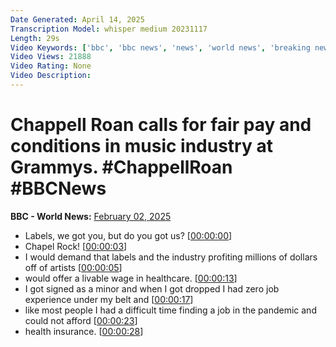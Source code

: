```yaml
---
Date Generated: April 14, 2025
Transcription Model: whisper medium 20231117
Length: 29s
Video Keywords: ['bbc', 'bbc news', 'news', 'world news', 'breaking news', 'us news', 'world', 'america', 'usa', 'usa news', 'india news']
Video Views: 21888
Video Rating: None
Video Description: 
---
```


# Chappell Roan calls for fair pay and conditions in music industry at Grammys. #ChappellRoan #BBCNews
**BBC - World News:** [February 02, 2025](https://www.youtube.com/watch?v=cABawLboutM)
*  Labels, we got you, but do you got us? [[00:00:00](https://www.youtube.com/watch?v=cABawLboutM&t=0.0s)]
*  Chapel Rock! [[00:00:03](https://www.youtube.com/watch?v=cABawLboutM&t=3.68s)]
*  I would demand that labels and the industry profiting millions of dollars off of artists [[00:00:05](https://www.youtube.com/watch?v=cABawLboutM&t=5.68s)]
*  would offer a livable wage in healthcare. [[00:00:13](https://www.youtube.com/watch?v=cABawLboutM&t=13.6s)]
*  I got signed as a minor and when I got dropped I had zero job experience under my belt and [[00:00:17](https://www.youtube.com/watch?v=cABawLboutM&t=17.68s)]
*  like most people I had a difficult time finding a job in the pandemic and could not afford [[00:00:23](https://www.youtube.com/watch?v=cABawLboutM&t=23.68s)]
*  health insurance. [[00:00:28](https://www.youtube.com/watch?v=cABawLboutM&t=28.24s)]
